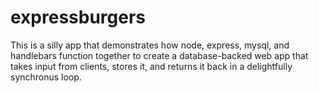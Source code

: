 # expressburgers
This is a silly app that demonstrates how node, express, mysql, and handlebars function together to create a database-backed web app that takes input from clients, stores it, and returns it back in a delightfully synchronus loop.
